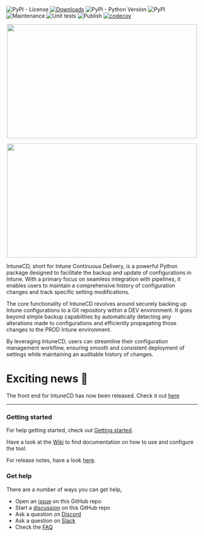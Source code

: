 ![PyPI - License](https://img.shields.io/pypi/l/IntuneCD?style=flat-square)
[![Downloads](https://pepy.tech/badge/intunecd/month)](https://pepy.tech/project/intunecd)
![PyPI - Python Version](https://img.shields.io/pypi/pyversions/IntuneCD?style=flat-square)
![PyPI](https://img.shields.io/pypi/v/IntuneCD?style=flat-square)
![Maintenance](https://img.shields.io/maintenance/yes/2023?style=flat-square)
![Unit tests](https://github.com/almenscorner/IntuneCD/actions/workflows/unit-test.yml/badge.svg)
![Publish](https://github.com/almenscorner/IntuneCD/actions/workflows/pypi-publish.yml/badge.svg)
[![codecov](https://codecov.io/gh/almenscorner/IntuneCD/branch/main/graph/badge.svg?token=SNTOJ0N5MU)](https://codecov.io/gh/almenscorner/IntuneCD)

<p align="center">
  <img src="https://user-images.githubusercontent.com/78877636/204297420-4b5373a8-4864-4710-a4a5-802ea4ec08d5.png#gh-dark-mode-only" width="500" height="300">
</p>
<p align="center">
  <img src="https://user-images.githubusercontent.com/78877636/204501041-a7cc2321-8991-4abb-a622-97f72f19051f.png#gh-light-mode-only" width="500" height="300">
</p>

IntuneCD, short for Intune Continuous Delivery, is a powerful Python package designed to facilitate the backup and update of configurations in Intune. With a primary focus on seamless integration with pipelines, it enables users to maintain a comprehensive history of configuration changes and track specific setting modifications.

The core functionality of IntuneCD revolves around securely backing up Intune configurations to a Git repository within a DEV environment. It goes beyond simple backup capabilities by automatically detecting any alterations made to configurations and efficiently propagating those changes to the PROD Intune environment.

By leveraging IntuneCD, users can streamline their configuration management workflow, ensuring smooth and consistent deployment of settings while maintaining an auditable history of changes.

# Exciting news 📣
The front end for IntuneCD has now been released. Check it out [here](https://github.com/almenscorner/intunecd-monitor)

***

### Getting started

For help getting started, check out [Getting started](https://github.com/almenscorner/IntuneCD/wiki/Getting-started).

Have a look at the [Wiki](https://github.com/almenscorner/IntuneCD/wiki) to find documentation on how to use and configure the tool.

For release notes, have a look [here](https://github.com/almenscorner/IntuneCD/releases).


### Get help

There are a number of ways you can get help,
- Open an [issue](https://github.com/almenscorner/IntuneCD/issues) on this GitHub repo
- Start a [discussion](https://github.com/almenscorner/IntuneCD/discussions) on this GitHub repo
- Ask a question on [Discord](https://discord.gg/msems)
- Ask a question on [Slack](https://join.slack.com/t/intunecd/shared_invite/zt-1nf255xvo-POv60XoewYfY65TH9~tV_g)
- Check the [FAQ](https://github.com/almenscorner/IntuneCD/wiki/FAQ)
